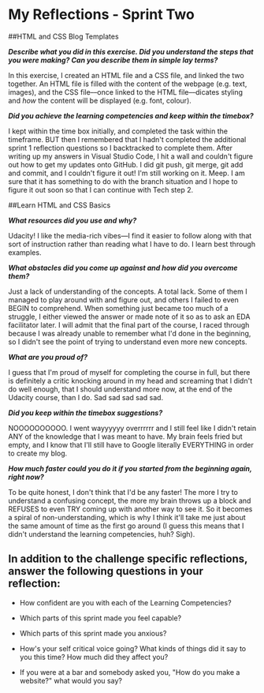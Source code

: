 # My Reflections - Sprint Two 
##HTML and CSS Blog Templates

**_Describe what you did in this exercise. Did you understand the steps that you were making? Can you describe them in simple lay terms?_**

In this exercise, I created an HTML file and a CSS file, and linked the two together. An HTML file is filled with the content of the webpage (e.g. text, images), and the CSS file––once linked to the HTML file––dicates styling and _how_ the content will be displayed (e.g. font, colour).

**_Did you achieve the learning competencies and keep within the timebox?_**

I kept within the time box initially, and completed the task within the timeframe. BUT then I remembered that I hadn't completed the additional sprint 1 reflection questions so I backtracked to complete them. After writing up my answers in Visual Studio Code, I hit a wall and couldn't figure out how to get my updates onto GitHub. I did git push, git merge, git add and commit, and I couldn't figure it out! I'm still working on it. Meep. I am sure that it has something to do with the branch situation and I hope to figure it out soon so that I can continue with Tech step 2.

##Learn HTML and CSS Basics

**_What resources did you use and why?_**

Udacity! I like the media-rich vibes––I find it easier to follow along with that sort of instruction rather than reading what I have to do. I learn best through examples.

**_What obstacles did you come up against and how did you overcome them?_**

Just a lack of understanding of the concepts. A total lack. Some of them I managed to play around with and figure out, and others I failed to even BEGIN to comprehend. When something just became too much of a struggle, I either viewed the answer or made note of it so as to ask an EDA facilitator later. I will admit that the final part of the course, I raced through because I was already unable to remember what I'd done in the beginning, so I didn't see the point of trying to understand even more new concepts. 

**_What are you proud of?_**

I guess that I'm proud of myself for completing the course in full, but there is definitely a critic knocking around in my head and screaming that I didn't do well enough, that I should understand more now, at the end of the Udacity course, than I do. Sad sad sad sad sad.

**_Did you keep within the timebox suggestions?_**

NOOOOOOOOOO. I went wayyyyyy overrrrrr and I still feel like I didn't retain ANY of the knowledge that I was meant to have. My brain feels fried but empty, and I know that I'll still have to Google literally EVERYTHING in order to create my blog. 

**_How much faster could you do it if you started from the beginning again, right now?_**

To be quite honest, I don't think that I'd be any faster! The more I try to understand a confusing concept, the more my brain throws up a block and REFUSES to even TRY coming up with another way to see it. So it becomes a spiral of non-understanding, which is why I think it'll take me just about the same amount of time as the first go around (I guess this means that I didn't understand the learning competencies, huh? Sigh).

## In addition to the challenge specific reflections, answer the following questions in your reflection:


- How confident are you with each of the Learning Competencies?



- Which parts of this sprint made you feel capable?



- Which parts of this sprint made you anxious?



- How's your self critical voice going? What kinds of things did it say to you this time? How much did they affect you?



- If you were at a bar and somebody asked you, "How do you make a website?" what would you say?
